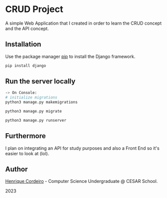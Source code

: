 # CRUD Project

A simple Web Application that I created in order to learn the CRUD concept and the API concept.

## Installation

Use the package manager [pip](https://pip.pypa.io/en/stable/) to install the Django framework.

```bash
pip install django
```

## Run the server locally

```bash
-> On Console:
# initialize migrations
python3 manage.py makemigrations

python3 manage.py migrate

python3 manage.py runserver
```

## Furthermore

I plan on integrating an API for study purposes and also a Front End so it's easier to look at (lol).

## Author

[Henrique Cordeiro](https://www.linkedin.com/in/henrique-cordeiro-031315239/) - Computer Science Undergraduate @ CESAR School.

2023
